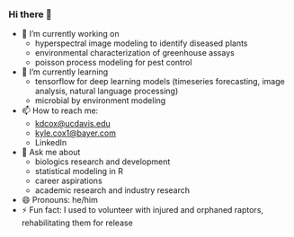 ### Hi there 👋

- 🔭 I’m currently working on
  - hyperspectral image modeling to identify diseased plants
  - environmental characterization of greenhouse assays
  - poisson process modeling for pest control
- 🌱 I’m currently learning
  - tensorflow for deep learning models (timeseries forecasting, image analysis, natural language processing)
  - microbial by environment modeling
- 📫 How to reach me:
  - kdcox@ucdavis.edu
  - kyle.cox1@bayer.com
  - LinkedIn
- 💬 Ask me about
  - biologics research and development
  - statistical modeling in R
  - career aspirations
  - academic research and industry research
- 😄 Pronouns: he/him
- ⚡ Fun fact: I used to volunteer with injured and orphaned raptors, rehabilitating them for release  
<!--![Eliza, the White-tailed Kite: an education ambassador at the [California Raptor Center](https://crc.vetmed.ucdavis.edu/)](https://photos.app.goo.gl/MXpYxWu9NEbHNqCQ7)-->


<!--
**KyleDCox/KyleDCox** is a ✨ _special_ ✨ repository because its `README.md` (this file) appears on your GitHub profile.

Here are some ideas to get you started:


- 👯 I’m looking to collaborate on ...
- 🤔 I’m looking for help with ...
 ...


-->
